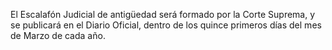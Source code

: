 El Escalafón Judicial de antigüedad será formado por la Corte Suprema, y se publicará en el Diario Oficial, dentro de los quince primeros días del mes de Marzo de cada año.
